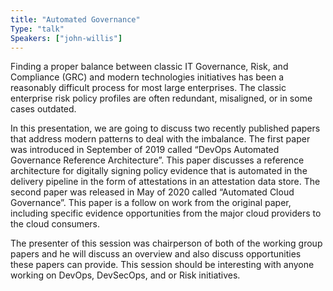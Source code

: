 ```yaml
---
title: "Automated Governance"
Type: "talk"
Speakers: ["john-willis"]
---
```

Finding a proper balance between classic IT Governance, Risk, and Compliance (GRC) and modern technologies initiatives has been a reasonably difficult process for most large enterprises. The classic enterprise risk policy profiles are often redundant, misaligned, or in some cases outdated.

In this presentation, we are going to discuss two recently published papers that address modern patterns to deal with the imbalance. The first paper was introduced in September of 2019 called “DevOps Automated Governance Reference Architecture”. This paper discusses a reference architecture for digitally signing policy evidence that is automated in the delivery pipeline in the form of attestations in an attestation data store. The second paper was released in May of 2020 called “Automated Cloud Governance”. This paper is a follow on work from the original paper, including specific evidence opportunities from the major cloud providers to the cloud consumers.

The presenter of this session was chairperson of both of the working group papers and he will discuss an overview and also discuss opportunities these papers can provide. This session should be interesting with anyone working on DevOps, DevSecOps, and or Risk initiatives.
